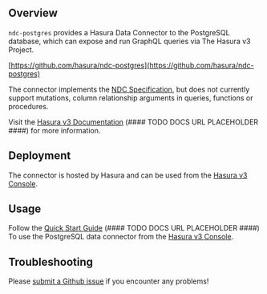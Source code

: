 ## Overview

`ndc-postgres` provides a Hasura Data Connector to the PostgreSQL database,
which can expose and run GraphQL queries via The Hasura v3 Project.

[https://github.com/hasura/ndc-postgres](https://github.com/hasura/ndc-postgres)

The connector implements the [NDC Specification](https://hasura.github.io/ndc-spec/overview.html),
but does not currently support mutations, column relationship arguments in queries, functions or procedures.

Visit the
[Hasura v3 Documentation](https://v3-docs-eny.pages.dev/latest/native-data-connectors/postgresql) (#### TODO DOCS URL PLACEHOLDER ####)
for more information.

## Deployment

The connector is hosted by Hasura and can be used from the [Hasura v3 Console](https://console.hasura.io).

## Usage

Follow the [Quick Start Guide](https://v3-docs-eny.pages.dev/latest/quickstart/) (#### TODO DOCS URL PLACEHOLDER ####)
To use the PostgreSQL data connector from the [Hasura v3 Console](https://console.hasura.io).

## Troubleshooting

Please [submit a Github issue](https://github.com/hasura/ndc-postgres/issues/new)
if you encounter any problems!
